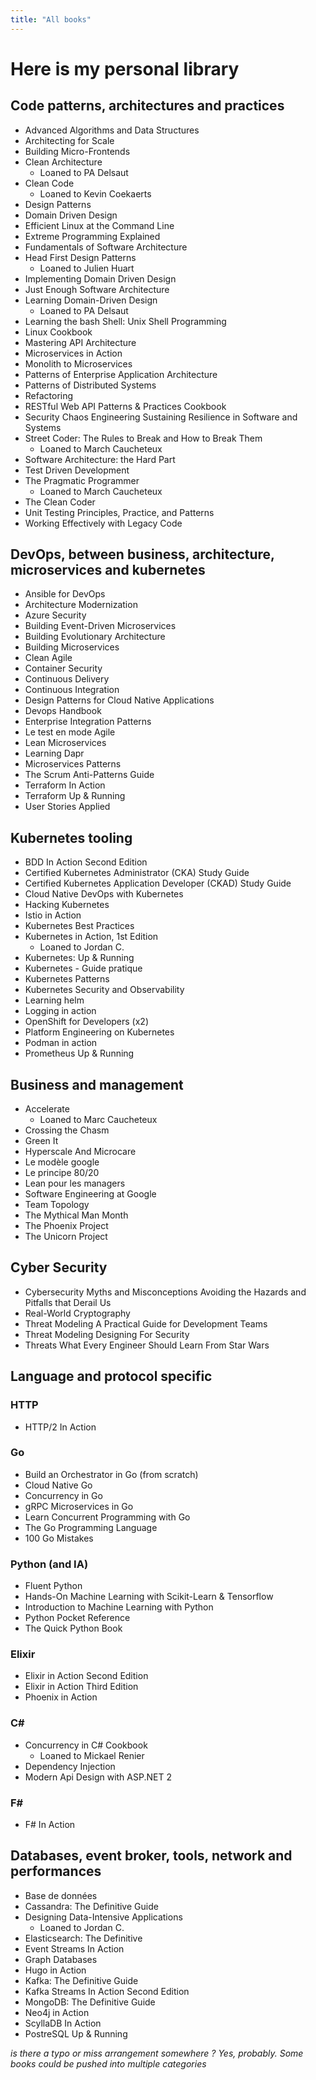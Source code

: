 ```yaml
---
title: "All books"
---
```


# Here is my personal library

## Code patterns, architectures and practices

- Advanced Algorithms and Data Structures
- Architecting for Scale
- Building Micro-Frontends
- Clean Architecture
  - Loaned to PA Delsaut
- Clean Code
  - Loaned to Kevin Coekaerts
- Design Patterns
- Domain Driven Design
- Efficient Linux at the Command Line
- Extreme Programming Explained
- Fundamentals of Software Architecture
- Head First Design Patterns
  - Loaned to Julien Huart
- Implementing Domain Driven Design
- Just Enough Software Architecture
- Learning Domain-Driven Design
  - Loaned to PA Delsaut
- Learning the bash Shell: Unix Shell Programming
- Linux Cookbook
- Mastering API Architecture
- Microservices in Action
- Monolith to Microservices
- Patterns of Enterprise Application Architecture
- Patterns of Distributed Systems
- Refactoring
- RESTful Web API Patterns & Practices Cookbook
- Security Chaos Engineering Sustaining Resilience in Software and Systems
- Street Coder: The Rules to Break and How to Break Them
  - Loaned to March Caucheteux
- Software Architecture: the Hard Part
- Test Driven Development
- The Pragmatic Programmer
  - Loaned to March Caucheteux
- The Clean Coder
- Unit Testing Principles, Practice, and Patterns
- Working Effectively with Legacy Code

## DevOps, between business, architecture, microservices and kubernetes

- Ansible for DevOps
- Architecture Modernization
- Azure Security
- Building Event-Driven Microservices
- Building Evolutionary Architecture
- Building Microservices
- Clean Agile
- Container Security
- Continuous Delivery
- Continuous Integration
- Design Patterns for Cloud Native Applications
- Devops Handbook
- Enterprise Integration Patterns
- Le test en mode Agile
- Lean Microservices
- Learning Dapr
- Microservices Patterns
- The Scrum Anti-Patterns Guide
- Terraform In Action
- Terraform Up & Running
- User Stories Applied

## Kubernetes tooling

- BDD In Action Second Edition
- Certified Kubernetes Administrator (CKA) Study Guide
- Certified Kubernetes Application Developer (CKAD) Study Guide
- Cloud Native DevOps with Kubernetes
- Hacking Kubernetes
- Istio in Action
- Kubernetes Best Practices
- Kubernetes in Action, 1st Edition
  - Loaned to Jordan C.
- Kubernetes: Up & Running
- Kubernetes - Guide pratique
- Kubernetes Patterns
- Kubernetes Security and Observability
- Learning helm
- Logging in action
- OpenShift for Developers (x2)
- Platform Engineering on Kubernetes
- Podman in action
- Prometheus Up & Running

## Business and management

- Accelerate
  - Loaned to Marc Caucheteux
- Crossing the Chasm
- Green It
- Hyperscale And Microcare
- Le modèle google
- Le principe 80/20
- Lean pour les managers
- Software Engineering at Google
- Team Topology
- The Mythical Man Month
- The Phoenix Project
- The Unicorn Project

## Cyber Security

- Cybersecurity Myths and Misconceptions Avoiding the Hazards and Pitfalls that Derail Us
- Real-World Cryptography
- Threat Modeling A Practical Guide for Development Teams
- Threat Modeling Designing For Security
- Threats What Every Engineer Should Learn From Star Wars

## Language and protocol specific

### HTTP

- HTTP/2 In Action

### Go

- Build an Orchestrator in Go (from scratch)
- Cloud Native Go
- Concurrency in Go
- gRPC Microservices in Go
- Learn Concurrent Programming with Go
- The Go Programming Language
- 100 Go Mistakes

### Python (and IA)

- Fluent Python
- Hands-On Machine Learning with Scikit-Learn & Tensorflow
- Introduction to Machine Learning with Python
- Python Pocket Reference
- The Quick Python Book

### Elixir

- Elixir in Action Second Edition
- Elixir in Action Third Edition
- Phoenix in Action

### C#

- Concurrency in C# Cookbook
  - Loaned to Mickael Renier
- Dependency Injection
- Modern Api Design with ASP.NET 2

### F#

- F# In Action

## Databases, event broker, tools, network and performances

- Base de données
- Cassandra: The Definitive Guide
- Designing Data-Intensive Applications
  - Loaned to Jordan C.
- Elasticsearch: The Definitive
- Event Streams In Action
- Graph Databases
- Hugo in Action
- Kafka: The Definitive Guide
- Kafka Streams In Action Second Edition
- MongoDB: The Definitive Guide
- Neo4j in Action
- ScyllaDB In Action
- PostreSQL Up & Running

_is there a typo or miss arrangement somewhere ? Yes, probably. Some books could be pushed into multiple categories_

